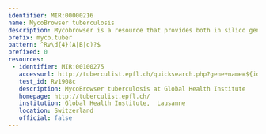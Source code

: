 ```yaml
---
identifier: MIR:00000216
name: MycoBrowser tuberculosis
description: Mycobrowser is a resource that provides both in silico generated and manually reviewed information within databases dedicated to the complete genomes of Mycobacterium tuberculosis, Mycobacterium leprae, Mycobacterium marinum and Mycobacterium smegmatis. This collection references Mycobacteria tuberculosis information.
prefix: myco.tuber
pattern: ^Rv\d{4}(A|B|c)?$
prefixed: 0
resources:
 - identifier: MIR:00100275
   accessurl: http://tuberculist.epfl.ch/quicksearch.php?gene+name=${id}
   test_id: Rv1908c
   description: MycoBrowser tuberculosis at Global Health Institute
   homepage: http://tuberculist.epfl.ch/
   institution: Global Health Institute,  Lausanne
   location: Switzerland
   official: false
---
```

